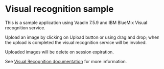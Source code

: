 # Visual recognition sample

This is a sample application using Vaadin 7.5.9 and IBM BlueMix Visual recognition service.

Upload an image by clicking on Upload button or using drag and drop; 
when the upload is completed the visual recognition service will be invoked.

Uploaded images will be delete on session expiration.

See [Visual Recognition documentation](http://www.ibm.com/smarterplanet/us/en/ibmwatson/developercloud/visual-recognition.html)
for more information.